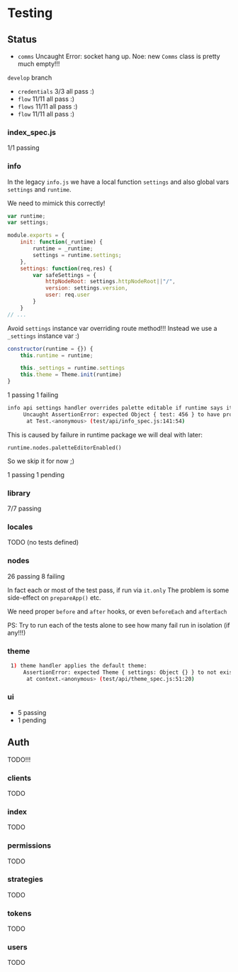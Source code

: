 # Testing

## Status

- `comms` Uncaught Error: socket hang up. Noe: new `Comms` class is pretty much empty!!!

`develop` branch

- `credentials` 3/3 all pass :)
- `flow` 11/11 all pass :)
- `flows` 11/11 all pass :)
- `flow` 11/11 all pass :)

### index_spec.js

1/1 passing

### info

In the legacy `info.js` we have a local function `settings`
and also global vars `settings` and `runtime`.

We need to mimick this correctly!

```js
var runtime;
var settings;

module.exports = {
    init: function(_runtime) {
        runtime = _runtime;
        settings = runtime.settings;
    },
    settings: function(req,res) {
        var safeSettings = {
            httpNodeRoot: settings.httpNodeRoot||"/",
            version: settings.version,
            user: req.user
        }
    }
// ...
```

Avoid `settings` instance var overriding route method!!!
Instead we use a `_settings` instance var :)

```js
constructor(runtime = {}) {
    this.runtime = runtime;

    this._settings = runtime.settings
    this.theme = Theme.init(runtime)
}
```

1 passing
1 failing

```bash
info api settings handler overrides palette editable if runtime says it is disabled:
     Uncaught AssertionError: expected Object { test: 456 } to have property palette
      at Test.<anonymous> (test/api/info_spec.js:141:54)
```

This is caused by failure in runtime package we will deal with later:

`runtime.nodes.paletteEditorEnabled()`

So we skip it for now ;)

1 passing
1 pending

### library

7/7 passing

### locales

TODO (no tests defined)

### nodes

26 passing
8 failing

In fact each or most  of the test pass, if run via `it.only`
The problem is some side-effect on `prepareApp()` etc.

We need proper `before` and `after` hooks, or even `beforeEach` and `afterEach`

PS: Try to run each of the tests alone to see how many fail run in isolation (if any!!!)

### theme

```bash
 1) theme handler applies the default theme:
     AssertionError: expected Theme { settings: Object {} } to not exist
      at context.<anonymous> (test/api/theme_spec.js:51:20)
```

### ui

- 5 passing
- 1 pending

## Auth

TODO!!!

### clients

TODO

### index

TODO

### permissions

TODO

### strategies

TODO

### tokens

TODO

### users

TODO
